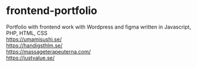 # frontend-portfolio
Portfolio with frontend work with Wordpress and figma written in Javascript, PHP, HTML, CSS<br>
https://umamisushi.se/<br>
https://handigsthlm.se/<br>
https://massageterapeuterna.com/<br>
https://justvalue.se/
